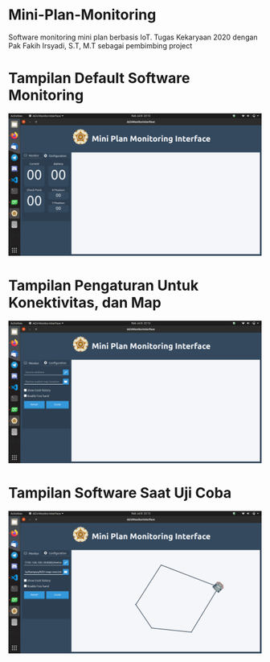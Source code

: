 # Mini-Plan-Monitoring
Software monitoring mini plan berbasis IoT. Tugas Kekaryaan 2020
dengan Pak Fakih Irsyadi, S.T, M.T sebagai pembimbing project

# Tampilan Default Software Monitoring
![Tampilan Default](monitor001.png)

# Tampilan Pengaturan Untuk Konektivitas, dan Map
![Tampilan Pengaturan](monitor002.png)

# Tampilan Software Saat Uji Coba
![Tampilan uji coba](monitor003.png)
